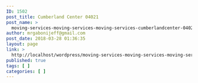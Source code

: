 ```yaml
---
ID: 1502
post_title: Cumberland Center 04021
post_name: >
  moving-services-moving-services-moving-services-cumberlandcenter-04021
author: mrgabonijeff@gmail.com
post_date: 2018-03-28 01:36:35
layout: page
link: >
  http://localhost/wordpress/moving-services-moving-services-moving-services-cumberlandcenter-04021/
published: true
tags: [ ]
categories: [ ]
---
```


